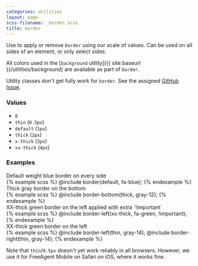 ```yaml
---
categories: utilities
layout: page
scss-filename: _border.scss
title: border
---
```

Use to apply or remove `border` using our scale of values. Can be used on all sides of an element, or only select sides.

All colors used in the [`background` utility]({{ site.baseurl }}/utilities/background) are available as part of `border`.

Utility classes don't get fully work for `border`. See the assigned [GitHub Issue](https://github.com/fac/fa-css-utilities/issues/25).

### Values
* `0`
* `thin` (`0.5px`)
* `default` (`1px`)
* `thick` (`2px`)
* `x-thick` (`3px`)
* `xx-thick` (`4px`)

### Examples
<div class="DocsExample DocsExample--render--hidden">
  <div class="DocsExample-preview DocsExample-preview--border DocsExample-preview--border1">
    <div class="DocsExample-preview-child">
      Default weight blue border on every side
    </div>
  </div>
{% example scss %}
@include border(default, fa-blue);
{% endexample %}
</div>

<div class="DocsExample DocsExample--render--hidden">
  <div class="DocsExample-preview DocsExample-preview--border DocsExample-preview--border2">
    <div class="DocsExample-preview-child">
      Thick gray border on the bottom
    </div>
  </div>
{% example scss %}
@include border-bottom(thick, gray-12);
{% endexample %}
</div>

<div class="DocsExample DocsExample--render--hidden">
  <div class="DocsExample-preview DocsExample-preview--border DocsExample-preview--border3">
    <div class="DocsExample-preview-child">
      XX-thick green border on the left applied with extra `!important`
    </div>
  </div>
{% example scss %}
@include border-left(xx-thick, fa-green, !important);
{% endexample %}
</div>

<div class="DocsExample DocsExample--render--hidden">
  <div class="DocsExample-preview DocsExample-preview--border DocsExample-preview--border4">
    <div class="DocsExample-preview-child">
      XX-thick green border on the left
    </div>
  </div>
{% example scss %}
@include border-left(thin, gray-14);
@include border-right(thin, gray-14);
{% endexample %}
</div>

Note that `thin`/`0.5px` doesn't yet work reliably in all browsers. However, we use it for FreeAgent Mobile on Safari on iOS, where it works fine.  
